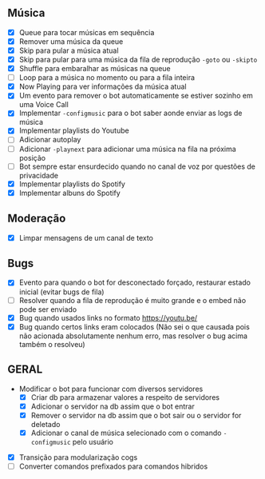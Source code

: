 ## Música
* [X] Queue para tocar músicas em sequência 
* [X] Remover uma música da queue 
* [X] Skip para pular a música atual
* [X] Skip para pular para uma música da fila de reprodução `-goto` ou `-skipto`
* [X] Shuffle para embaralhar as músicas na queue
* [ ] Loop para a música no momento ou para a fila inteira
* [X] Now Playing para ver informações da música atual 
* [X] Um evento para remover o bot automaticamente se estiver sozinho em uma Voice Call
* [X] Implementar `-configmusic` para o bot saber aonde enviar as logs de música
* [X] Implementar playlists do Youtube
* [ ] Adicionar autoplay
* [ ] Adicionar `-playnext` para adicionar uma música na fila na próxima posição
* [ ] Bot sempre estar ensurdecido quando no canal de voz por questões de privacidade
* [X] Implementar playlists do Spotify
* [X] Implementar albuns do Spotify

## Moderação
* [X] Limpar mensagens de um canal de texto 

## Bugs
* [X] Evento para quando o bot for desconectado forçado, restaurar estado inicial (evitar bugs de fila)
* [ ] Resolver quando a fila de reprodução é muito grande e o embed não pode ser enviado
* [X] Bug quando usados links no formato https://youtu.be/
* [X] Bug quando certos links eram colocados (Não sei o que causada pois não acionada absolutamente nenhum erro, mas resolver o bug acima também o resolveu)

## GERAL
* Modificar o bot para funcionar com diversos servidores
  * [X] Criar db para armazenar valores a respeito de servidores
  * [X] Adicionar o servidor na db assim que o bot entrar
  * [X] Remover o servidor na db assim que o bot sair ou o servidor for deletado
  * [X] Adicionar o canal de música selecionado com o comando `-configmusic` pelo usuário

* [X] Transição para modularização cogs
* [ ] Converter comandos prefixados para comandos hibridos